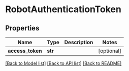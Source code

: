 # RobotAuthenticationToken

## Properties
Name | Type | Description | Notes
------------ | ------------- | ------------- | -------------
**access_token** | **str** |  | [optional] 

[[Back to Model list]](../README.md#documentation-for-models) [[Back to API list]](../README.md#documentation-for-api-endpoints) [[Back to README]](../README.md)


